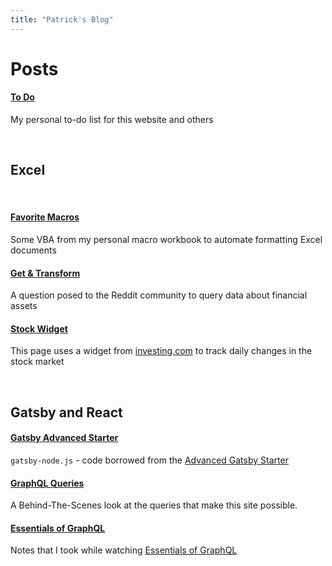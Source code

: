 ```yaml
---
title: "Patrick's Blog"
---
```


# Posts

#### [To Do](/docs/pages/Checklist/)

My personal to-do list for this website and others

<br/>

## Excel
<br/>

#### [Favorite Macros](/docs/pages/FavoriteMacros/)

Some VBA from my personal macro workbook to automate formatting Excel documents

#### [Get & Transform](/docs/pages/Get&Transform/)

A question posed to the Reddit community to query data about financial assets

#### [Stock Widget](/docs/pages/FinanceWidgets/)

This page uses a widget from [investing.com](https://www.investing.com?utm_source=WMT&amp;utm_medium=referral&amp;utm_campaign=LEADING_STOCKS&amp;utm_content=Footer%20Link) to track daily changes in the stock market

<br/>

## Gatsby and React

#### [Gatsby Advanced Starter](/docs/pages/Gatsby-Advanced/)

`gatsby-node.js` - code borrowed from the [Advanced Gatsby Starter](https://raw.githubusercontent.com/Vagr9K/gatsby-advanced-starter/master/gatsby-node.js)

#### [GraphQL Queries](/docs/pages/GraphQLQueries/)

A Behind-The-Scenes look at the queries that make this site possible.

#### [Essentials of GraphQL](/docs/pages/LyndaGQL/)

Notes that I took while watching [Essentials of GraphQL](https://www.linkedin.com/learning/graphql-essential-training/data-persistence-with-sql)
